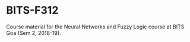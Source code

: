 # BITS-F312
Course material for the Neural Networks and Fuzzy Logic course at BITS Goa (Sem 2, 2018-19).
